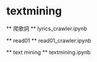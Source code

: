 # textmining

** 爬歌詞 **
lyrics_crawler.ipynb


** read01 **
read01_crawler.ipynb

** text mining **
textmining.ipynb
